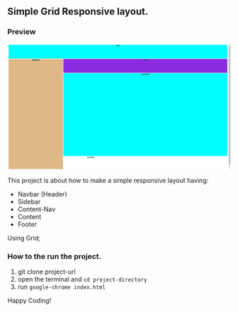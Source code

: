 ## Simple Grid Responsive layout.

### Preview
![preview](https://github.com/ssatyamchauhan/grid-layout/blob/main/preview.png)

This project is about how to make a simple responsive layout having:

- Navbar (Header)
- Sidebar
- Content-Nav
- Content
- Footer

Using Grid;

### How to the run the project.

1. git clone project-url
2. open the terminal and ```cd project-directory```
3. run ```google-chrome index.html```

Happy Coding!
